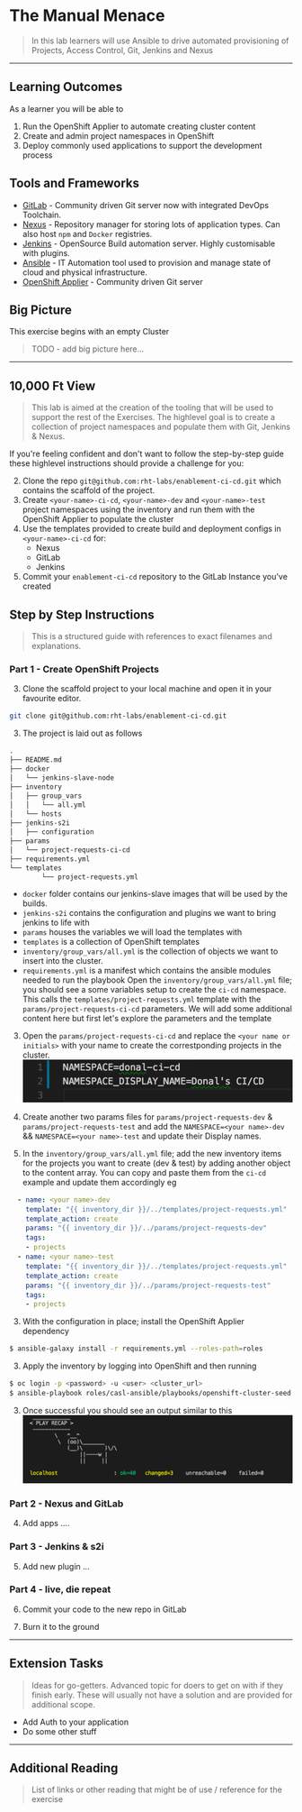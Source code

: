 # The Manual Menace

> In this lab learners will use Ansible to drive automated provisioning of Projects, Access Control, Git, Jenkins and Nexus

_____

## Learning Outcomes
As a learner you will be able to

1. Run the OpenShift Applier to automate creating cluster content
1. Create and admin project namespaces in OpenShift
1. Deploy commonly used applications to support the development process

## Tools and Frameworks

* [GitLab](https://about.gitlab.com/) - Community driven Git server now with integrated DevOps Toolchain.
* [Nexus](https://www.sonatype.com/nexus-repository-sonatype) - Repository manager for storing lots of application types. Can also host `npm` and `Docker` registries.
* [Jenkins](https://jenkins.io/) - OpenSource Build automation server. Highly customisable with plugins.
* [Ansible](https://www.ansible.com/) - IT Automation tool used to provision and manage state of cloud and physical infrastructure.
* [OpenShift Applier](https://github.com/redhat-cop/openshift-applier) - Community driven Git server

## Big Picture
This exercise begins with an empty Cluster
> TODO - add big picture here...

_____

## 10,000 Ft View
> This lab is aimed at the creation of the tooling that will be used to support the rest of the Exercises. The highlevel goal is to create a collection of project namespaces and populate them with Git, Jenkins & Nexus.

If you're feeling confident and don't want to follow the step-by-step guide these highlevel instructions should provide a challenge for you:

2. Clone the repo `git@github.com:rht-labs/enablement-ci-cd.git` which contains the scaffold of the project.
2. Create `<your-name>-ci-cd`, `<your-name>-dev` and `<your-name>-test` project namespaces using the inventory and run them with the OpenShift Applier to populate the cluster
2. Use the templates provided to create build and deployment configs in `<your-name>-ci-cd` for:
    * Nexus
    * GitLab
    * Jenkins
2. Commit your `enablement-ci-cd` repository to the GitLab Instance you've created

## Step by Step Instructions
> This is a structured guide with references to exact filenames and explanations.

### Part 1 - Create OpenShift Projects
3. Clone the scaffold project to your local machine and open it in your favourite editor.
```bash
git clone git@github.com:rht-labs/enablement-ci-cd.git
```

3. The project is laid out as follows
```
.
├── README.md
├── docker
│   └── jenkins-slave-node
├── inventory
│   ├── group_vars
│   │   └── all.yml
│   └── hosts
├── jenkins-s2i
│   ├── configuration
├── params
│   └── project-requests-ci-cd
├── requirements.yml
└── templates
        └── project-requests.yml
```
 * `docker` folder contains our jenkins-slave images that will be used by the builds.
 * `jenkins-s2i` contains the configuration and plugins we want to bring jenkins to life with
 * `params` houses the variables we will load the templates with
 * `templates` is a collection of OpenShift templates
 * `inventory/group_vars/all.yml` is the collection of objects we want to insert into the cluster.
 * `requirements.yml` is a manifest which contains the ansible modules needed to run the playbook
Open the `inventory/group_vars/all.yml` file; you should see a some variables setup to create the `ci-cd` namespace. This calls the `templates/project-requests.yml` template with the `params/project-requests-ci-cd` parameters. We will add some additional content here but first let's explore the parameters and the template

3. Open the `params/project-requests-ci-cd` and replace the `<your name or initials>` with your name to create the correstponding projects in the cluster. 
![new-item](../images/ci-cd-project-namespace.png)

3. Create another two params files for `params/project-requests-dev` & `params/project-requests-test` and add the `NAMESPACE=<your name>-dev` && `NAMESPACE=<your name>-test` and update their Display names.

3. In the `inventory/group_vars/all.yml` file; add the new inventory items for the projects you want to create (dev & test) by adding another object to the content array. You can copy and paste them from the `ci-cd` example and update them accordingly eg
```yaml
  - name: <your name>-dev
    template: "{{ inventory_dir }}/../templates/project-requests.yml"
    template_action: create
    params: "{{ inventory_dir }}/../params/project-requests-dev"
    tags:
    - projects
  - name: <your name>-test
    template: "{{ inventory_dir }}/../templates/project-requests.yml"
    template_action: create
    params: "{{ inventory_dir }}/../params/project-requests-test"
    tags:
    - projects
```

3. With the configuration in place; install the OpenShift Applier dependency
```bash
$ ansible-galaxy install -r requirements.yml --roles-path=roles
```

3. Apply the inventory by logging into OpenShift and then running 
```bash
$ oc login -p <password> -u <user> <cluster_url>
$ ansible-playbook roles/casl-ansible/playbooks/openshift-cluster-seed.yml -i inventory/
``` 

3. Once successful you should see an output similar to this ![playbook-success](../images/play-book-success.png)

### Part 2 - Nexus and GitLab
4. Add apps ....


### Part 3 - Jenkins & s2i
5. Add new plugin ...

### Part 4 - live, die repeat
6. Commit your code to the new repo in GitLab

6. Burn it to the ground 

_____

## Extension Tasks
> Ideas for go-getters. Advanced topic for doers to get on with if they finish early. These will usually not have a solution and are provided for additional scope.

 - Add Auth to your application
 - Do some other stuff

_____

## Additional Reading
 > List of links or other reading that might be of use / reference for the exercise
